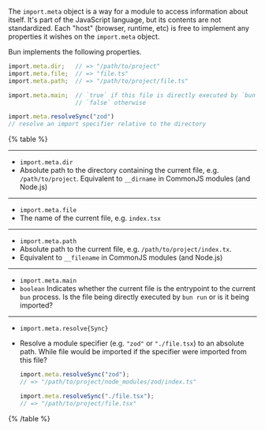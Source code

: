 The `import.meta` object is a way for a module to access information about itself. It's part of the JavaScript language, but its contents are not standardized. Each "host" (browser, runtime, etc) is free to implement any properties it wishes on the `import.meta` object.

Bun implements the following properties.

```ts#/path/to/project/file.ts
import.meta.dir;   // => "/path/to/project"
import.meta.file;  // => "file.ts"
import.meta.path;  // => "/path/to/project/file.ts"

import.meta.main;  // `true` if this file is directly executed by `bun run`
                   // `false` otherwise

import.meta.resolveSync("zod")
// resolve an import specifier relative to the directory
```

{% table %}

---

- `import.meta.dir`
- Absolute path to the directory containing the current file, e.g. `/path/to/project`. Equivalent to `__dirname` in CommonJS modules (and Node.js)

---

- `import.meta.file`
- The name of the current file, e.g. `index.tsx`

---

- `import.meta.path`
- Absolute path to the current file, e.g. `/path/to/project/index.tx`.
- Equivalent to `__filename` in CommonJS modules (and Node.js)

---

- `import.meta.main`
- `boolean` Indicates whether the current file is the entrypoint to the current `bun` process. Is the file being directly executed by `bun run` or is it being imported?

---

- `import.meta.resolve{Sync}`
- Resolve a module specifier (e.g. `"zod"` or `"./file.tsx`) to an absolute path. While file would be imported if the specifier were imported from this file?

  ```ts
  import.meta.resolveSync("zod");
  // => "/path/to/project/node_modules/zod/index.ts"

  import.meta.resolveSync("./file.tsx");
  // => "/path/to/project/file.tsx"
  ```

{% /table %}
